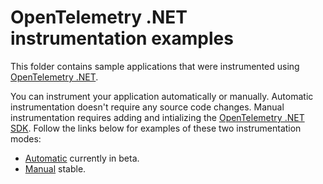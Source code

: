 # OpenTelemetry .NET instrumentation examples

This folder contains sample applications that were instrumented using
[OpenTelemetry .NET](https://opentelemetry.io/docs/instrumentation/net/).

You can instrument your application automatically or manually.
Automatic instrumentation doesn't require any source code changes.
Manual instrumentation requires adding and intializing the
[OpenTelemetry .NET SDK](https://github.com/open-telemetry/opentelemetry-dotnet/blob/main/src/OpenTelemetry/README.md).
Follow the links below for examples of these two instrumentation modes:

- [Automatic](./automatic/README.md) currently in beta.
- [Manual](./manual/README.md) stable.
